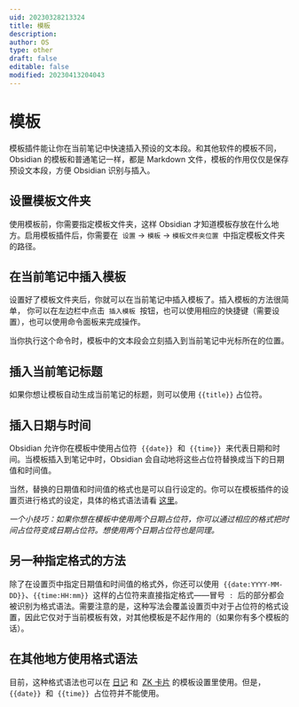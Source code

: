 ```yaml
---
uid: 20230328213324
title: 模板
description: 
author: OS
type: other
draft: false
editable: false
modified: 20230413204043
---
```


# 模板

模板插件能让你在当前笔记中快速插入预设的文本段。和其他软件的模板不同，Obsidian 的模板和普通笔记一样，都是 Markdown 文件，模板的作用仅仅是保存预设文本段，方便 Obsidian 识别与插入。

## 设置模板文件夹

使用模板前，你需要指定模板文件夹，这样 Obsidian 才知道模板存放在什么地方。启用模板插件后，你需要在  `设置` -> `模板` -> `模板文件夹位置`  中指定模板文件夹的路径。

## 在当前笔记中插入模板

设置好了模板文件夹后，你就可以在当前笔记中插入模板了。插入模板的方法很简单， 你可以在左边栏中点击  `插入模板`  按钮，也可以使用相应的快捷键（需要设置），也可以使用命令面板来完成操作。

当你执行这个命令时，模板中的文本段会立刻插入到当前笔记中光标所在的位置。

## 插入当前笔记标题

如果你想让模板自动生成当前笔记的标题，则可以使用 `{{title}}` 占位符。

## 插入日期与时间

Obsidian 允许你在模板中使用占位符  `{{date}}`  和  `{{time}}`  来代表日期和时间。当模板插入到笔记中时，Obsidian 会自动地将这些占位符替换成当下的日期值和时间值。

当然，替换的日期值和时间值的格式也是可以自行设定的。你可以在模板插件的设置页进行格式的设定，具体的格式语法请看 [这里](https://momentjs.com/docs/#/displaying/format/)。

_一个小技巧：如果你想在模板中使用两个日期占位符，你可以通过相应的格式把时间占位符变成日期占位符。想使用两个日期占位符也是同理。_

## 另一种指定格式的方法

除了在设置页中指定日期值和时间值的格式外，你还可以使用  `{{date:YYYY-MM-DD}}`、`{{time:HH:mm}}`  这样的占位符来直接指定格式——冒号  `:`  后的部分都会被识别为格式语法。需要注意的是，这种写法会覆盖设置页中对于占位符的格式设置，因此它仅对于当前模板有效，对其他模板是不起作用的（如果你有多个模板的话）。

## 在其他地方使用格式语法

目前，这种格式语法也可以在 [日记](https://publish.obsidian.md/help-zh/%E6%8F%92%E4%BB%B6/%E6%97%A5%E8%AE%B0) 和  [ZK 卡片](https://publish.obsidian.md/help-zh/%E6%8F%92%E4%BB%B6/ZK+%E5%8D%A1%E7%89%87) 的模板设置里使用。但是，`{{date}}`  和  `{{time}}`  占位符并不能使用。
